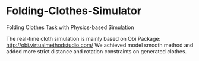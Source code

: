 # Folding-Clothes-Simulator
Folding Clothes Task with Physics-based Simulation

The real-time cloth simulation is mainly based on Obi Package: http://obi.virtualmethodstudio.com/
We achieved model smooth method and added more strict distance and rotation constraints on generated clothes. 

